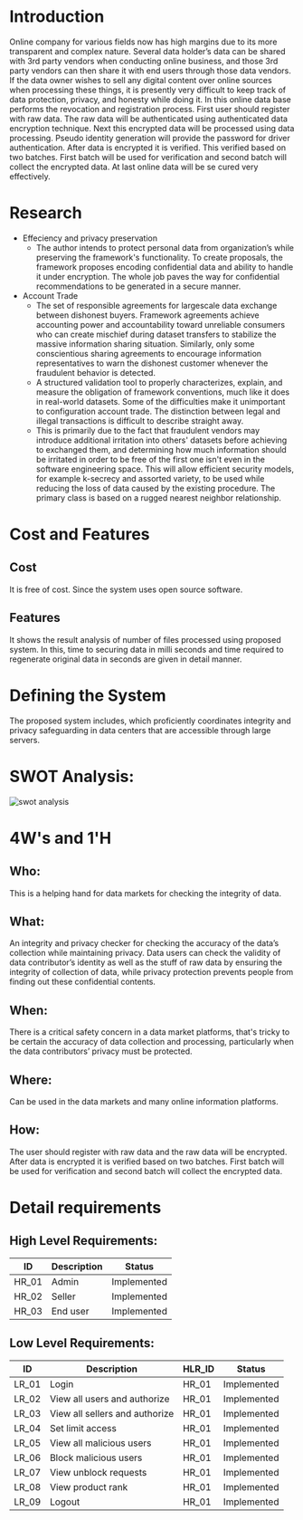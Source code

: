 # Introduction
Online company for various fields now has high margins due to its more transparent and complex nature. Several data holder’s data can be shared with 3rd party vendors when conducting online business, and those 3rd party vendors can then share it with end users through those data vendors. If the data owner wishes to sell any digital content over online sources when processing these things, it is presently very difficult to keep track of data protection, privacy, and honesty while doing it. In this online data base performs the revocation and registration process. First user should register with raw data. The raw data will be authenticated using authenticated data encryption technique. Next this encrypted data will be processed using data processing. Pseudo identity generation will provide the password for driver authentication. After data is encrypted it is verified. This verified based on two batches. First batch will be used for verification and second batch will collect the encrypted data. At last online data will be se cured very effectively.
# Research
- Effeciency and privacy preservation
  - The author intends to protect personal data from organization’s while preserving the framework's functionality. To create proposals, the framework proposes encoding confidential data and ability to handle it under encryption. The whole job paves the way for confidential recommendations to be generated in a secure manner.
- Account Trade
  - The set of responsible agreements for largescale data exchange between dishonest buyers. Framework agreements achieve accounting power and accountability toward unreliable consumers who can create mischief during dataset transfers to stabilize the massive information sharing situation. Similarly, only some conscientious sharing agreements to encourage information representatives to warn the dishonest customer whenever the fraudulent behavior is detected.
  - A structured validation tool to properly characterizes, explain, and measure the obligation of framework conventions, much like it does in real-world datasets. Some of the
difficulties make it unimportant to configuration account trade. The distinction between legal and illegal transactions is difficult to describe straight away. 
  - This is primarily due to the fact that fraudulent vendors may introduce additional irritation into others' datasets before achieving to exchanged them, and determining how much information should be irritated in order to be free of the first one isn't even in the software engineering space. This will allow efficient security models, for example k-secrecy and assorted variety, to be used while reducing the loss of data caused by the existing procedure. The primary class is based on a rugged nearest neighbor relationship. 
# Cost and Features
## Cost
It is free of cost. Since the system uses open source software.
## Features
It shows the result analysis of number of files processed using proposed system. In this, time to securing data in milli seconds and time required to regenerate original 
data in seconds are given in detail manner.
# Defining the System
The proposed system includes, which proficiently coordinates integrity and privacy safeguarding in data centers that are accessible through large servers.
# SWOT Analysis:
![swot analysis](https://user-images.githubusercontent.com/88475031/128624549-fbc2b1b3-5b6d-4b18-b275-22f89d049150.jpg)
# 4W's and 1'H
## Who:
This is a helping hand for data markets for checking the integrity of data.
## What:
An integrity and privacy checker for checking the accuracy of the data’s collection while maintaining privacy. Data users can 
check the validity of data contributor’s identity as well as the stuff of raw data by ensuring the integrity of collection of data, while privacy protection prevents people from finding out these confidential contents.
## When:
There is a critical safety concern in a data market platforms, that's tricky to be certain the accuracy of data collection and processing, particularly when the data contributors’ privacy must be protected.
## Where:
Can be used in the data markets and many online information platforms. 
## How:
The user should register with raw data and the raw data will be encrypted. After data is encrypted it is verified based on two batches. First batch will be used for verification and second batch will collect the encrypted data.
# Detail requirements
## High Level Requirements:
| ID | Description | Status |
| --- | --- | --- |
| HR_01 | Admin | Implemented |
| HR_02 | Seller | Implemented |
| HR_03 | End user | Implemented |
## Low Level Requirements:
| ID | Description | HLR_ID | Status |
| --- | --- | --- | --- |
| LR_01 | Login | HR_01 | Implemented |
| LR_02 | View all users and authorize | HR_01 | Implemented |
| LR_03 | View all sellers and authorize | HR_01 | Implemented |
| LR_04 | Set limit access | HR_01 | Implemented |
| LR_05 | View all malicious users | HR_01 | Implemented |
| LR_06 | Block malicious users | HR_01 | Implemented |
| LR_07 | View unblock requests | HR_01 | Implemented |
| LR_08 | View product rank | HR_01 | Implemented |
| LR_09 | Logout | HR_01 | Implemented |
